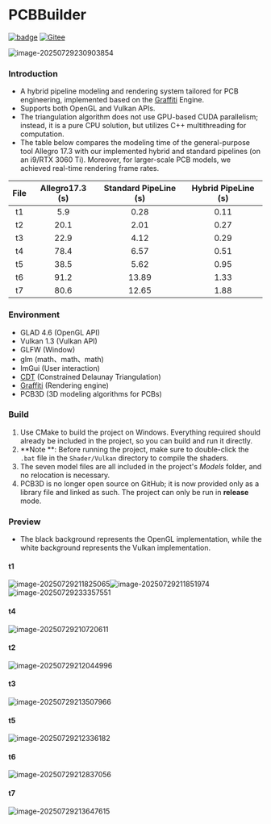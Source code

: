 # PCBBuilder

[![badge](https://img.shields.io/badge/GitHub-181717?style=plastic&logo=github&logoColor=white)](https://github.com/htl309/pcbbuilder ) [![Gitee](https://img.shields.io/badge/Gitee-FF3B3F?style=plastic&logo=gitee&logoColor=white)](https://gitee.com/htl309/pcbbuilder)

![image-20250729230903854](picture/t4-1.png)

### Introduction

- A hybrid pipeline modeling and rendering system tailored for PCB engineering, implemented based on the [Graffiti](https://github.com/htl309/Graffiti) Engine.
- Supports both OpenGL and Vulkan APIs.
- The triangulation algorithm does not use GPU-based CUDA parallelism; instead, it is a pure CPU solution, but utilizes C++ multithreading for computation.
- The table below compares the modeling time of the general-purpose tool Allegro 17.3 with our implemented hybrid and standard pipelines (on an i9/RTX 3060 Ti). Moreover, for larger-scale PCB models, we achieved real-time rendering frame rates.

| File | Allegro17.3 (s) | Standard PipeLine (s) | Hybrid PipeLine (s) |
| :--: | :-------------: | :-------------------: | :-----------------: |
|  t1  |       5.9       |         0.28          |        0.11         |
|  t2  |      20.1       |         2.01          |        0.27         |
|  t3  |      22.9       |         4.12          |        0.29         |
|  t4  |      78.4       |         6.57          |        0.51         |
|  t5  |      38.5       |         5.62          |        0.95         |
|  t6  |      91.2       |         13.89         |        1.33         |
|  t7  |      80.6       |         12.65         |        1.88         |

### Environment

- GLAD 4.6      (OpenGL API)
- Vulkan 1.3    (Vulkan API)
- GLFW            (Window)
- glm                (math、math、math)
- ImGui            (User interaction)
- [CDT](https://github.com/artem-ogre/CDT)               (Constrained Delaunay Triangulation)
- [Graffiti](https://github.com/htl309/Graffiti)          (Rendering engine)
- PCB3D          (3D modeling algorithms for PCBs)



### Build

1. Use CMake to build the project on Windows. Everything required should already be included in the project, so you can build and run it directly.
2. **Note **: Before running the project, make sure to double-click the `.bat` file in the `Shader/Vulkan` directory to compile the shaders.
3. The seven model files are all included in the project's *Models* folder, and no relocation is necessary.
4. PCB3D is no longer open source on GitHub; it is now provided only as a library file and linked as such. The project can only be run in **release** mode.

### Preview

- The black background represents the OpenGL implementation, while the white background represents the Vulkan implementation.

#### t1

![image-20250729211825065](picture/t1-1.png)![image-20250729211851974](picture/t1-2.png)![image-20250729233357551](picture/t1-3.png)

#### t4

![image-20250729210720611](picture/t4.png)

#### t2

![image-20250729212044996](picture/t2.png)

#### t3

![image-20250729213507966](picture/t3.png)

#### t5

![image-20250729212336182](picture/t5.png)

#### t6

![image-20250729212837056](picture/t6.png)

#### t7

![image-20250729213647615](picture/t7.png)

